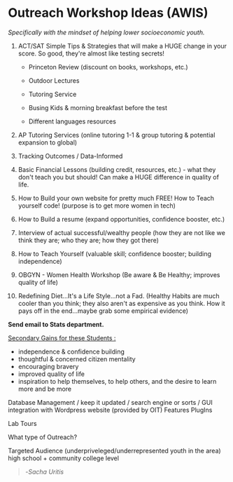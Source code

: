 # Outreach Workshop Ideas (AWIS)

*Specifically with the mindset of helping lower socioeconomic youth.* 

1. ACT/SAT Simple Tips & Strategies that will make a HUGE change in your score. So good, they're almost like testing secrets! 

   * Princeton Review (discount on books, workshops, etc.)

   * Outdoor Lectures
   * Tutoring Service
   * Busing Kids & morning breakfast before the test
   * Different languages resources 

2. AP Tutoring Services (online tutoring 1-1 & group tutoring & potential expansion to global)

3. Tracking Outcomes / Data-Informed

4. Basic Financial Lessons (building credit, resources, etc.) - what they don't teach you but should! Can make a HUGE difference in quality of life.

5. How to Build your own website for pretty much FREE! How to Teach yourself code! (purpose is to get more women in tech)

6. How to Build a resume (expand opportunities, confidence booster, etc.)

7. Interview of actual successful/wealthy people (how they are not like we think they are; who they are; how they got there)

8. How to Teach Yourself (valuable skill; confidence booster; building independence)

9. OBGYN - Women Health Workshop (Be aware & Be Healthy; improves quality of life)

10. Redefining Diet...It's a Life Style...not a Fad. (Healthy Habits are much cooler than you think; they also aren't as expensive as you think. How it pays off in the end...maybe grab some empirical evidence)



**Send email to Stats department.**



<u>Secondary Gains for these Students :</u> 

* independence & confidence building
* thoughtful & concerned citizen mentality
* encouraging bravery
* improved quality of life
* inspiration to help themselves, to help others, and the desire to learn more and be more



Database Management / keep it updated / search engine or sorts / GUI integration with Wordpress website (provided by OIT) Features PlugIns 

Lab Tours

What type of Outreach?

Targeted Audience (underpriveleged/underrepresented youth in the area) high school + community college level

 

> -*Sacha Uritis*

